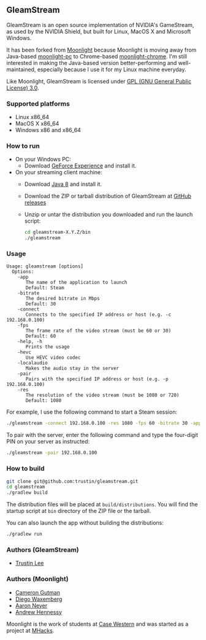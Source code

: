 ## GleamStream

GleamStream is an open source implementation of NVIDIA's GameStream, as used by the NVIDIA Shield, but built for
Linux, MacOS X and Microsoft Windows.

It has been forked from [Moonlight](http://moonlight-stream.com/) because Moonlight is moving away from Java-based
[moonlight-pc](https://github.com/moonlight-streaming/moonlight-pc) to Chrome-based
[moonlight-chrome](https://github.com/moonlight-streaming/moonlight-chrome). I'm still interested in making the
Java-based version better-performing and well-maintained, especially because I use it for my Linux machine everyday.

Like Moonlight, GleamStream is licensed under
[GPL (GNU General Public License) 3.0](https://www.gnu.org/licenses/gpl-3.0.en.html).

### Supported platforms

- Linux x86_64
- MacOS X x86_64
- Windows x86 and x86_64

### How to run

- On your Windows PC:
  - Download [GeForce Experience](http://www.geforce.com/geforce-experience) and install it.
- On your streaming client machine:  
  - Download [Java 8](http://java.oracle.com/) and install it.
  - Download the ZIP or tarball distribution of GleamStream at [GitHub releases](https://github.com/trustin/gleamstream/releases)
  - Unzip or untar the distribution you downloaded and run the launch script:

    ```bash
    cd gleamstream-X.Y.Z/bin
    ./gleamstream
    ```

### Usage

```
Usage: gleamstream [options]
  Options:
    -app
       The name of the application to launch
       Default: Steam
    -bitrate
       The desired bitrate in Mbps
       Default: 30
    -connect
       Connects to the specified IP address or host (e.g. -c 192.168.0.100)
    -fps
       The frame rate of the video stream (must be 60 or 30)
       Default: 60
    -help, -h
       Prints the usage
    -hevc
       Use HEVC video codec
    -localaudio
       Makes the audio stay in the server
    -pair
       Pairs with the specified IP address or host (e.g. -p 192.168.0.100)
    -res
       The resolution of the video stream (must be 1080 or 720)
       Default: 1080
```

For example, I use the following command to start a Steam session:

```bash
./gleamstream -connect 192.168.0.100 -res 1080 -fps 60 -bitrate 30 -app Steam
```

To pair with the server, enter the following command and type the four-digit
PIN on your server as instructed:

```bash
./gleamstream -pair 192.168.0.100
```

### How to build

```bash
git clone git@github.com:trustin/gleamstream.git
cd gleamstream
./gradlew build
```

The distribution files will be placed at `build/distributions`. You will find the
startup script at `bin` directory of the ZIP file or the tarball.

You can also launch the app without building the distributions:

```bash
./gradlew run
```

### Authors (GleamStream)

* [Trustin Lee](https://github.com/trustin)

### Authors (Moonlight)

* [Cameron Gutman](https://github.com/cgutman)  
* [Diego Waxemberg](https://github.com/dwaxemberg)  
* [Aaron Neyer](https://github.com/Aaronneyer)  
* [Andrew Hennessy](https://github.com/yetanothername)

Moonlight is the work of students at [Case Western](http://case.edu) and was
started as a project at [MHacks](http://mhacks.org).

